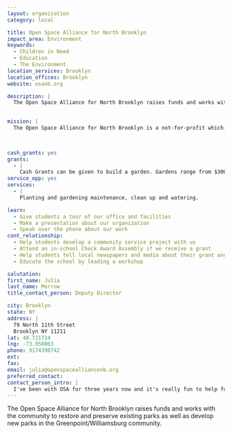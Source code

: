 ```yaml
---
layout: organization
category: local

title: Open Space Alliance for North Brooklyn
impact_area: Environment
keywords: 
  - Children in Need
  - Education
  - The Environment
location_services: Brooklyn
location_offices: Brooklyn
website: osanb.org

description: |
  The Open Space Alliance for North Brooklyn raises funds and works with the community to restore and preserve existing parks as well as develop new parks in the Greenpoint/Williamsburg community.

  
mission: |
  The Open Space Alliance for North Brooklyn is a not-for-profit which, through fund raising and working with the community, elected officials and the New York City Parks Department, furthers the restoration and preservation of the existing parks as well as the development of new parks in the Greenpoint/Williamsburg communities, weaving these several green spaces into a tapestry of parks as a resource for the people of New York City.

  

cash_grants: yes
grants: 
  - |
    Cash Grants can be given to build a garden. Gardens range from $300 to $1000+
service_opp: yes
services: 
  - |
    Planting and gardening maintenance, clean up and watering.

learn: 
  - Give students a tour of our office and facilities
  - Make a presentation about our organization
  - Speak over the phone about our work
cont_relationship: 
  - Help students develop a community service project with us
  - Attend an in-school Check Award Assembly if we receive a grant
  - Help students tell local newspapers and media about their grant and/or project with us
  - Educate the school by leading a workshop

salutation: 
first_name: Julia
last_name: Morrow
title_contact_person: Deputy Director

city: Brooklyn
state: NY
address: |
  79 North 11th Street  
  Brooklyn NY 11211
lat: 40.721724
lng: -73.958063
phone: 9174398742
ext: 
fax: 
email: julia@openspacealliancenb.org
preferred_contact: 
contact_person_intro: |
  I've been with OSA for three years now and it's really fun to help fund raise for parks projects. We create programs and event held in the park, to help the park; what could be better than that?
---
```

The Open Space Alliance for North Brooklyn raises funds and works with the community to restore and preserve existing parks as well as develop new parks in the Greenpoint/Williamsburg community.

